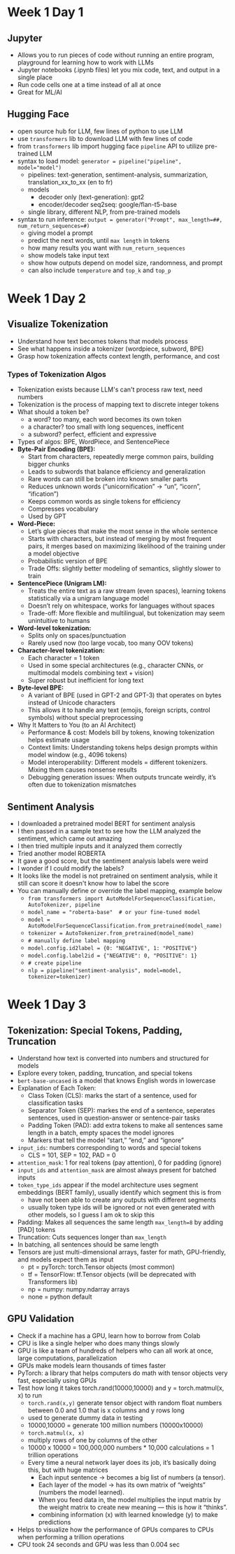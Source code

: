 # Week 1 Day 1

## Jupyter
- Allows you to run pieces of code without running an entire program, playground for learning how to work with LLMs
- Jupyter notebooks (.ipynb files) let you mix code, text, and output in a single place
- Run code cells one at a time instead of all at once
- Great for ML/AI

## Hugging Face
- open source hub for LLM, few lines of python to use LLM
- use `transformers` lib to download LLM with few lines of code
- from `transformers` lib import hugging face `pipeline` API to utilize pre-trained LLM
- syntax to load model: `generator = pipeline("pipeline", model="model")`
    - pipelines: text-generation, sentiment-analysis, summarization, translation_xx_to_xx (en to fr)
    - models
        - decoder only (text-generation): gpt2
        - encoder/decoder seq2seq: google/flan-t5-base
    - single library, different NLP, from pre-trained models
- syntax to run inference: `output = generator("Prompt", max_length=##, num_return_sequences=#)`
    - giving model a prompt
    - predict the next words, until `max length` in tokens
    - how many results you want with `num_return_sequences`
    - show models take input text
    - show how outputs depend on model size, randomness, and prompt
    - can also include `temperature` and `top_k` and `top_p`

# Week 1 Day 2

## Visualize Tokenization
- Understand how text becomes tokens that models process
- See what happens inside a tokenizer (wordpiece, subword, BPE)
- Grasp how tokenization affects context length, performance, and cost

### Types of Tokenization Algos
- Tokenization exists because LLM's can't process raw text, need numbers
- Tokenization is the process of mapping text to discrete integer tokens
- What should a token be?
    - a word? too many, each word becomes its own token
    - a character? too small with long sequences, inefficent
    - a subword? perfect, efficient and expressive
- Types of algos: BPE, WordPiece, and SentencePiece
- **Byte-Pair Encoding (BPE):**
    - Start from characters, repeatedly merge common pairs, building bigger chunks
    - Leads to subwords that balance efficiency and generalization
    - Rare words can still be broken into known smaller parts
    - Reduces unknown words (“unicornification” → “un”, “icorn”, “ification”)
    - Keeps common words as single tokens for efficiency
    - Compresses vocabulary
    - Used by GPT
- **Word-Piece:**
    - Let’s glue pieces that make the most sense in the whole sentence
    - Starts with characters, but instead of merging by most frequent pairs, it merges based on maximizing likelihood of the training under a model objective
    - Probabilistic version of BPE
    - Trade Offs: slightly better modeling of semantics, slightly slower to train
- **SentencePiece (Unigram LM):**
    - Treats the entire text as a raw stream (even spaces), learning tokens statistically via a unigram language model
    - Doesn’t rely on whitespace, works for languages without spaces
    - Trade-off: More flexible and multilingual, but tokenization may seem unintuitive to humans
- **Word-level tokenization:**
    - Splits only on spaces/punctuation
    - Rarely used now (too large vocab, too many OOV tokens)
- **Character-level tokenization:**
    - Each character = 1 token
    - Used in some special architectures (e.g., character CNNs, or multimodal models combining text + vision)
    - Super robust but inefficient for long text
- **Byte-level BPE:**
    - A variant of BPE (used in GPT-2 and GPT-3) that operates on bytes instead of Unicode characters
    - This allows it to handle any text (emojis, foreign scripts, control symbols) without special preprocessing
- Why It Matters to You (to an AI Architect)
    - Performance & cost: Models bill by tokens, knowing tokenization helps estimate usage
    - Context limits: Understanding tokens helps design prompts within model window (e.g., 4096 tokens)
    - Model interoperability: Different models = different tokenizers. Mixing them causes nonsense results
    - Debugging generation issues: When outputs truncate weirdly, it’s often due to tokenization mismatches

## Sentiment Analysis
- I downloaded a pretrained model BERT for sentiment analysis
- I then passed in a sample text to see how the LLM analyzed the sentiment, which came out amazing
- I then tried multiple inputs and it analyzed them correctly
- Tried another model ROBERTA
- It gave a good score, but the sentiment analysis labels were weird
- I wonder if I could modify the labels?
- It looks like the model is not pretrained on sentiment analysis, while it still can score it doesn't know how to label the score
- You can manually define or override the label mapping, example below
    - ``from transformers import AutoModelForSequenceClassification, AutoTokenizer, pipeline``
    - ``model_name = "roberta-base"  # or your fine-tuned model``
    - ``model = AutoModelForSequenceClassification.from_pretrained(model_name)``
    - ``tokenizer = AutoTokenizer.from_pretrained(model_name)``
    - ``# manually define label mapping``
    - ``model.config.id2label = {0: "NEGATIVE", 1: "POSITIVE"}``
    - ``model.config.label2id = {"NEGATIVE": 0, "POSITIVE": 1}``
    - ``# create pipeline``
    - ``nlp = pipeline("sentiment-analysis", model=model, tokenizer=tokenizer)``

# Week 1 Day 3

## Tokenization: Special Tokens, Padding, Truncation
- Understand how text is converted into numbers and structured for models
- Explore every token, padding, truncation, and special tokens
- ``bert-base-uncased`` is a model that knows English words in lowercase
- Explanation of Each Token:
    - Class Token (CLS): marks the start of a sentence, used for classification tasks
    - Separator Token (SEP): markes the end of a sentence, seperates sentences, used in question-answer or sentence-pair tasks
    - Padding Token (PAD): add extra tokens to make all sentences same length in a batch, empty spaces the model ignores
    - Markers that tell the model “start,” “end,” and “ignore”
- `input_ids`: numbers corresponding to words and special tokens
    - CLS = 101, SEP = 102, PAD = 0
- `attention_mask`: 1 for real tokens (pay attention), 0 for padding (ignore)
- `input_ids` and `attention_mask` are almost always present for batched inputs
- `token_type_ids` appear if the model architecture uses segment embeddings (BERT family), usually identify which segment this is from
    - have not been able to create any outputs with different segments
    - usually token type ids will be ignored or not even generated with other models, so I guess I am ok to skip this
- Padding: Makes all sequences the same length ``max_length=8`` by adding [PAD] tokens
- Truncation: Cuts sequences longer than ``max_length``
- In batching, all sentences should be same length
- Tensors are just multi-dimensional arrays, faster for math, GPU-friendly, and models expect them as input
    - pt = pyTorch: torch.Tensor objects (most common)
    - tf = TensorFlow: tf.Tensor objects (will be deprecated with Transformers lib)
    - np = numpy: numpy.ndarray arrays
    - none = python default

## GPU Validation
- Check if a machine has a GPU, learn how to borrow from Colab
- CPU is like a single helper who does many things slowly
- GPU is like a team of hundreds of helpers who can all work at once, large computations, parallelization
- GPUs make models learn thousands of times faster
- PyTorch: a library that helps computers do math with tensor objects very fast, especially using GPUs
- Test how long it takes torch.rand(10000,10000) and y = torch.matmul(x, x) to run
    - ``torch.rand(x,y)`` generate tensor object with random float numbers between 0.0 and 1.0 that is x columns and y rows long
    - used to generate dummy data in testing
    - 10000,10000 = generate 100 million numbers (10000x10000)
    - ``torch.matmul(x, x)`` 
    - multiply rows of one by columns of the other
    - 10000 x 10000 = 100,000,000 numbers * 10,000 calculations = 1 trillion operations 
    - Every time a neural network layer does its job, it’s basically doing this, but with huge matrices
        - Each input sentence → becomes a big list of numbers (a tensor).
        - Each layer of the model → has its own matrix of “weights” (numbers the model learned).
        - When you feed data in, the model multiplies the input matrix by the weight matrix to create new meaning — this is how it “thinks”.
        - combining information (x) with learned knowledge (y) to make predictions
- Helps to visualize how the performance of GPUs compares to CPUs when performing a trillion operations
- CPU took 24 seconds and GPU was less than 0.004 sec